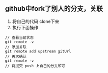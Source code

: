 ## github中fork了别人的分支，关联
1. 将自己的代码 clone下来
2. 执行下面操作
```
// 查看当前状态
git remote -v
// 添加关联
git remote add upstream gitUrl
// 再次确认
git remote -v
// 将提交 push 上自己的分支即可
```